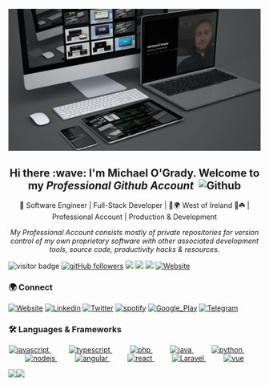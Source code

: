 <p align="center">
<img src="assets/bg2.jpg" alt="Michael O'Grady" height="auto" width="850px">
</p>
<h2 align="center">Hi there :wave: I'm Michael O'Grady. Welcome to my <em>Professional Github Account</em>	&nbsp;<img src="https://www.vectorlogo.zone/logos/github/github-tile.svg" alt="Github" width="25" height="25"/></h2>
<p align="center">🤵 Software Engineer | Full-Stack Developer | 📍🌍 West of Ireland 🏡☘️ | Professional Account | Production & Development</p>
<p align="center">
  <em>My Professional Account consists mostly of private repositories for version control of my own proprietary software with other associated development tools, source code, productivity hacks & resources.</em> </p>

![visitor badge](https://visitor-badge.glitch.me/badge?page_id=mogrady-professional.visitor-badge&left_text=Visitors%20Since%20'22)
[![gitHub followers](https://img.shields.io/github/followers/mogrady-professional.svg?style=social&label=Follow&maxAge=2592000)](https://github.com/mogrady-professional?tab=followers)
<img src="https://img.shields.io/badge/Focus-Full%20Stack%20Software%20Engineering-blue" />
<img src="https://img.shields.io/badge/Lives-Mayo,%20Ireland-18d26e" />
<img src="https://img.shields.io/badge/Works-Software%20Engineer-a6120d" />
<a href="https://codepen.io/mog-dev"><img alt="Website" src="https://img.shields.io/badge/-Codepen-535648.svg?colorA=ffffff&style=flat&logoWidth=14&logo=data:image/svg+xml;base64,PHN2ZyB4bWxucz0iaHR0cDovL3d3dy53My5vcmcvMjAwMC9zdmciIHdpZHRoPSI2NCIgaGVpZ2h0PSI2NCIgZmlsbD0ibm9uZSIgc3Ryb2tlPSIjMDAwMDAwIiBzdHJva2Utd2lkdGg9IjIuMyIgc3Ryb2tlLWxpbmVjYXA9InJvdW5kIiBzdHJva2UtbGluZWpvaW49InJvdW5kIj48cGF0aCBkPSJNMy4wNiA0MS43MzJMMzIgNjAuOTMybDI4Ljk0LTE5LjJWMjIuMjY4TDMyIDMuMDY4bC0yOC45NCAxOS4yem01Ny44NzggMEwzMiAyMi4yNjggMy4wNiA0MS43MzJtMC0xOS40NjNMMzIgNDEuNDdsMjguOTQtMTkuMk0zMiAzLjA2OHYxOS4ybTAgMTkuNDYzdjE5LjIiIHN0cm9rZS13aWR0aD0iNi4wNSIvPjwvc3ZnPg=="/></a>
<!--
 [![visitor badge](https://visitor-badge.glitch.me/badge?page_id=mogrady-professional.visitor-badge&left_text=Page%20Visitors%20Since%202022)]
 [![Github](https://img.shields.io/github/followers/mogrady-professional?label=Follow&style=social)](https://github.com/mogrady-professional)]

                     ![visitors](https://visitor-badge.glitch.me/badge?page_id=page.id&left_color=green&right_color=red)
-->

### 🌍&nbsp;Connect
[![Website](https://img.shields.io/static/v1?label=michaelogrady.net&labelColor=1c1c1a&message=Online&style=for-the-badge&color=18d26e&logo=angular&logoColor=a6120d)](http://www.michaelogrady.net)
[![Linkedin](https://img.shields.io/badge/LinkedIn-0077B5?style=for-the-badge&logo=linkedin&logoColor=white)](https://www.linkedin.com/in/mogrady-pro/?lipi=urn%3Ali%3Apage%3Aprofile_common_profile_index%3Bdaf77319-038b-47a1-86d5-9998ea781b1e)
[![Twitter](https://img.shields.io/badge/Twitter-1DA1F2?style=for-the-badge&logo=twitter&logoColor=white)](https://twitter.com/intent/follow?original_referer=https%3A%2F%2Fgithub.com%2Fmogrady-professional&screen_name=mog_prof)
[![spotify](https://img.shields.io/badge/Spotify-1ED760?&style=for-the-badge&logo=spotify&logoColor=white)](https://open.spotify.com/user/316idtlscq3r54p5rsoqhla52yci)
[![Google_Play](https://img.shields.io/badge/Google_Play-414141?style=for-the-badge&logo=google-play&logoColor=FFD400)](http://www.michaelogrady.net)
[![Telegram](https://img.shields.io/badge/Telegram-2CA5E0?style=for-the-badge&logo=telegram&logoColor=white)](http://www.michaelogrady.net)

### 🛠️&nbsp;Languages & Frameworks 
<p align="center">
  <a href="https://developer.mozilla.org/en-US/docs/Web/JavaScript" target="_blank">
    <img src="https://upload.vectorlogo.zone/logos/javascript/images/239ec8a4-163e-4792-83b6-3f6d96911757.svg" alt="javascript" width="40" height="40"/>
  </a>
  <span>&nbsp;&nbsp;&nbsp;&nbsp; &nbsp;&nbsp;&nbsp;</span>
  <a href="https://www.typescriptlang.org/" target="_blank">
    <img src="https://www.vectorlogo.zone/logos/typescriptlang/typescriptlang-icon.svg" alt="typescript" width="40" height="40"/>
  </a>
  <span>&nbsp;&nbsp;&nbsp;&nbsp; &nbsp;&nbsp;&nbsp;</span>
  <a href="https://www.php.net/" target="_blank">
    <img src="https://www.vectorlogo.zone/logos/php/php-vertical.svg" alt="php" width="60" height="60"/>
  </a>	
  <span>&nbsp;&nbsp;&nbsp;&nbsp; &nbsp;&nbsp;&nbsp;</span>
  <a href="https://www.java.com/en/" target="_blank">
    <img src="https://www.vectorlogo.zone/logos/java/java-vertical.svg" alt="java" width="40" height="60"/>
  </a>			
  <span>&nbsp;&nbsp;&nbsp;&nbsp; &nbsp;&nbsp;&nbsp;</span>
  <a href="https://www.python.org" target="_blank">
    <img src="https://www.vectorlogo.zone/logos/python/python-icon.svg" alt="python" width="40" height="40"/>
  </a>	
  <span>&nbsp;&nbsp;&nbsp;&nbsp; &nbsp;&nbsp;&nbsp;</span>
  <a href="https://nodejs.org" target="_blank">
    <img src="https://www.vectorlogo.zone/logos/nodejs/nodejs-icon.svg" alt="nodejs" width="40" height="40"/>
  </a>
  <span>&nbsp;&nbsp;&nbsp;&nbsp; &nbsp;&nbsp;&nbsp;</span>
  <a href="https://angular.io/" target="_blank">
    <img src="https://www.vectorlogo.zone/logos/angular/angular-icon.svg" alt="angular" width="40" height="40"/>
  </a>	
  <span>&nbsp;&nbsp;&nbsp;&nbsp; &nbsp;&nbsp;&nbsp;</span>
  <a href="https://reactjs.org/" target="_blank">
    <img src="https://www.vectorlogo.zone/logos/reactjs/reactjs-icon.svg" alt="react" width="40" height="40"/>
  </a>
  <span>&nbsp;&nbsp;&nbsp;&nbsp; &nbsp;&nbsp;&nbsp;</span>
  <a href="https://laravel.com/" target="_blank">
    <img src="https://upload.vectorlogo.zone/logos/laravel/images/fd9bffa7-873e-4946-92bc-815ed69faeec.svg" alt="Laravel" width="40" height="40"/>
  </a>		
  <span>&nbsp;&nbsp;&nbsp;&nbsp; &nbsp;&nbsp;&nbsp;</span>
  <a href="https://vuejs.org/" target="_blank">
    <img src="https://www.vectorlogo.zone/logos/vuejs/vuejs-icon.svg" alt="vue" width="40" height="40"/>
  </a>	
</p>
<!--
[![Michael's GitHub Stats](https://github-readme-stats.vercel.app/api?username=mogrady-professional&show_icons=true&theme=dark&hide=issues)](https://github.com/mogrady-professional/github-readme-stats)
[![Most Used Languages](https://github-readme-stats.vercel.app/api/top-langs/?username=mogrady-personal&show_icons=true&theme=dark&layout=compact&langs_count=10)](https://github.com/mogrady-personal/github-readme-stats)
-->

<img src="https://github-readme-stats.vercel.app/api?username=mogrady-professional&show_icons=true&theme=dark&hide=issues)](https://github.com/mogrady-professional/github-readme-stats" width="417px" /><img src="https://github-readme-stats.vercel.app/api/top-langs/?username=mogrady-personal&show_icons=true&theme=dark&layout=compact&langs_count=10" width="350px"/>
<!-- 
### Web Development:
### Tech I use: 
![VSCode](https://img.shields.io/static/v1?label=VSCode&labelColor=6F7071&message=1.53-insider&style=for-the-badge&color=24bfa5&logo=visual-studio)
![Github](https://img.shields.io/static/v1?label=GitHub&labelColor=6F7071&message=Michael&style=for-the-badge&color=73427A&logo=github)
-->
